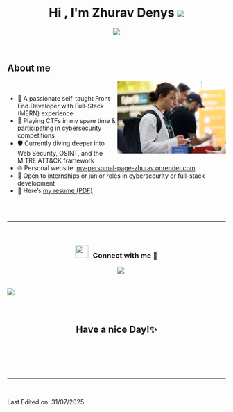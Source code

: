 
<h1 align="center"><b>Hi , I'm Zhurav Denys </b><img src="https://media.giphy.com/media/hvRJCLFzcasrR4ia7z/giphy.gif" width="35"></h1>
<!--  -->
<p align="center">
  <a href="https://github.com/denisko22">
  <img src="https://readme-typing-svg.herokuapp.com?font=Fira+Code&color=00F7EF&size=24&center=true&vCenter=true&width=800&height=100&lines=Cybersecurity+Student+%7C+SOC+Analyst+Trainee;CTF+Player+%7C+Binance+CyberCamp+Winner;Full-Stack+Developer+(MERN);Actively+learning+HackTheBox+and+TryHackMe;OSINT+%7C+Web+Security+%7C+MITRE+ATT%26CK+Framework;Let’s+secure+the+world+together!+%F0%9F%94%91" />
</a>

</p>


<br>



	
## **About me**

<picture> <img align="right" src="https://github.com/denisko22/denisko22/blob/main/7R5B4318.JPG" width = 250px></picture>

<br>

- 🎯 A passionate self-taught Front-End Developer with Full-Stack (MERN) experience  
- 🧠 Playing CTFs in my spare time & participating in cybersecurity competitions  
- 🛡️ Currently diving deeper into Web Security, OSINT, and the MITRE ATT&CK framework  
- 🌐 Personal website: [my-persomal-page-zhurav.onrender.com](https://my-persomal-page-zhurav.onrender.com)  
- 💼 Open to internships or junior roles in cybersecurity or full-stack development  
- 📄 Here’s [my resume (PDF)](https://github.com/denisko22/denisko22/blob/main/Zhurav_Denys_Cyber.pdf)


<br><br>
   

-----

<br>

<h3 align="center" > <img src="https://media.giphy.com/media/iY8CRBdQXODJSCERIr/giphy.gif" width="30" height="30" style="margin-right: 10px;">Connect with me 🤝 </h3>

<p align="center">

 <div align="center"  class="icons-social" style="margin-left: 10px;">
        <a style="margin-left: 10px;"  target="_blank" href="https://www.linkedin.com/in/denis-zhurav-b6a06b217/">
			<img src="https://img.icons8.com/doodle/40/000000/linkedin--v2.png"></a>
      </div>

</p>

<br>
<img src="https://user-images.githubusercontent.com/73097560/115834477-dbab4500-a447-11eb-908a-139a6edaec5c.gif">
<br>
<br>
<br>

<div align='center'>

## <b>Have a nice Day!✨</b>

</div>
<br>
<br>
<br>
<br>

---

<br>

Last Edited on: 31/07/2025
